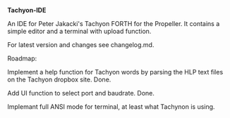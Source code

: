 
**Tachyon-IDE**

An IDE for Peter Jakacki's Tachyon FORTH for the Propeller. It contains a simple editor and a terminal with upload function.

For latest version and changes see changelog.md.

Roadmap:

Implement a help function for Tachyon words by parsing the HLP text files on the Tachyon dropbox site. Done.

Add UI function to select port and baudrate. Done.

Implemant full ANSI mode for terminal, at least what Tachynon is using.

